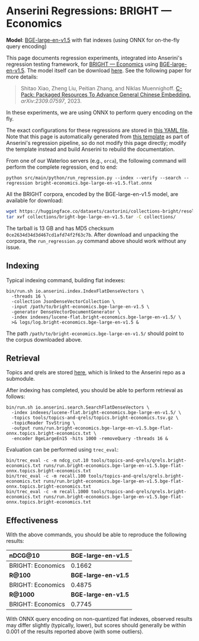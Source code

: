 # Anserini Regressions: BRIGHT &mdash; Economics

**Model**: [BGE-large-en-v1.5](https://huggingface.co/BAAI/bge-large-en-v1.5) with flat indexes (using ONNX for on-the-fly query encoding)

This page documents regression experiments, integrated into Anserini's regression testing framework, for [BRIGHT &mdash; Economics](https://brightbenchmark.github.io/) using [BGE-large-en-v1.5](https://huggingface.co/BAAI/bge-large-en-v1.5).
The model itself can be download [here](https://huggingface.co/BAAI/bge-large-en-v1.5).
See the following paper for more details:

> Shitao Xiao, Zheng Liu, Peitian Zhang, and Niklas Muennighoff. [C-Pack: Packaged Resources To Advance General Chinese Embedding.](https://arxiv.org/abs/2309.07597) _arXiv:2309.07597_, 2023.

In these experiments, we are using ONNX to perform query encoding on the fly.

The exact configurations for these regressions are stored in [this YAML file](../../src/main/resources/regression/bright-economics.bge-large-en-v1.5.flat.onnx.yaml).
Note that this page is automatically generated from [this template](../../src/main/resources/docgen/templates/bright-economics.bge-large-en-v1.5.flat.onnx.template) as part of Anserini's regression pipeline, so do not modify this page directly; modify the template instead and build Anserini to rebuild the documentation.

From one of our Waterloo servers (e.g., `orca`), the following command will perform the complete regression, end to end:

```
python src/main/python/run_regression.py --index --verify --search --regression bright-economics.bge-large-en-v1.5.flat.onnx
```

All the BRIGHT corpora, encoded by the BGE-large-en-v1.5 model, are available for download:

```bash
wget https://huggingface.co/datasets/castorini/collections-bright/resolve/main/bright-bge-large-en-v1.5.tar -P collections/
tar xvf collections/bright-bge-large-en-v1.5.tar -C collections/
```

The tarball is 13 GB and has MD5 checksum `0ce2634d34d3d467cd1afd74f2f63c7b`.
After download and unpacking the corpora, the `run_regression.py` command above should work without any issue.

## Indexing

Typical indexing command, building flat indexes:

```
bin/run.sh io.anserini.index.IndexFlatDenseVectors \
  -threads 16 \
  -collection JsonDenseVectorCollection \
  -input /path/to/bright-economics.bge-large-en-v1.5 \
  -generator DenseVectorDocumentGenerator \
  -index indexes/lucene-flat.bright-economics.bge-large-en-v1.5/ \
  >& logs/log.bright-economics.bge-large-en-v1.5 &
```

The path `/path/to/bright-economics.bge-large-en-v1.5/` should point to the corpus downloaded above.

## Retrieval

Topics and qrels are stored [here](https://github.com/castorini/anserini-tools/tree/master/topics-and-qrels), which is linked to the Anserini repo as a submodule.

After indexing has completed, you should be able to perform retrieval as follows:

```
bin/run.sh io.anserini.search.SearchFlatDenseVectors \
  -index indexes/lucene-flat.bright-economics.bge-large-en-v1.5/ \
  -topics tools/topics-and-qrels/topics.bright-economics.tsv.gz \
  -topicReader TsvString \
  -output runs/run.bright-economics.bge-large-en-v1.5.bge-flat-onnx.topics.bright-economics.txt \
  -encoder BgeLargeEn15 -hits 1000 -removeQuery -threads 16 &
```

Evaluation can be performed using `trec_eval`:

```
bin/trec_eval -c -m ndcg_cut.10 tools/topics-and-qrels/qrels.bright-economics.txt runs/run.bright-economics.bge-large-en-v1.5.bge-flat-onnx.topics.bright-economics.txt
bin/trec_eval -c -m recall.100 tools/topics-and-qrels/qrels.bright-economics.txt runs/run.bright-economics.bge-large-en-v1.5.bge-flat-onnx.topics.bright-economics.txt
bin/trec_eval -c -m recall.1000 tools/topics-and-qrels/qrels.bright-economics.txt runs/run.bright-economics.bge-large-en-v1.5.bge-flat-onnx.topics.bright-economics.txt
```

## Effectiveness

With the above commands, you should be able to reproduce the following results:

| **nDCG@10**                                                                                                  | **BGE-large-en-v1.5**|
|:-------------------------------------------------------------------------------------------------------------|----------------------|
| BRIGHT: Economics                                                                                            | 0.1662               |
| **R@100**                                                                                                    | **BGE-large-en-v1.5**|
| BRIGHT: Economics                                                                                            | 0.4875               |
| **R@1000**                                                                                                   | **BGE-large-en-v1.5**|
| BRIGHT: Economics                                                                                            | 0.7745               |

With ONNX query encoding on non-quantized flat indexes, observed results may differ slightly (typically, lower), but scores should generally be within 0.001 of the results reported above (with some outliers).
